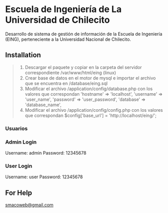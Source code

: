 # Escuela de Ingeniería de La Universidad de Chilecito
Desarrollo de sistema de gestión de información de la Escuela de Ingeniería (EING), perteneciente a la Universidad Nacional de Chilecito.

## Installation

> 1. Descargar el paquete y copiar en la carpeta del servidor correspondiente /var/www/html/eing (linux)
> 2. Crear base de datos en el motor de mysql e importar el archivo que se encuentra en /database/eing.sql
> 3. Modificar el archivo /application/config/database.php con los valores que correspondan
		'hostname' => 'localhost',
		'username' => 'user_name',
		'password' => 'user_password',
		'database' => 'database_name',
> 4. Modificar el archivo /application/config/config.php con los valores que correspondan
		$config['base_url'] = 'http://localhost/eing/';
    


### Usuarios

### Admin Login
Username: admin Password: 12345678

### User Login
Username: user Password: 12345678

## For Help
smacoweb@gmail.com